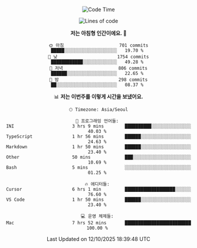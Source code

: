 <div align="center">

<br />

 <!--START_SECTION:waka-->
![Code Time](http://img.shields.io/badge/Code%20Time-5%2C195%20hrs%209%20mins-blue)

![Lines of code](https://img.shields.io/badge/%EC%A0%80%EB%8A%94%20%EC%97%AC%ED%83%9C%EA%B9%8C%EC%A7%80%20-2.3%20million%20%EC%A4%84%EC%9D%98%20%EC%BD%94%EB%93%9C%EB%A5%BC%20%EC%9E%91%EC%84%B1%ED%96%88%EC%96%B4%EC%9A%94.-blue)

**저는 아침형 인간이에요. 🐤** 

```text
🌞 아침                     701 commits         █████░░░░░░░░░░░░░░░░░░░░   19.70 % 
🌆 낮　                     1754 commits        ████████████░░░░░░░░░░░░░   49.28 % 
🌃 저녁                     806 commits         ██████░░░░░░░░░░░░░░░░░░░   22.65 % 
🌙 밤　                     298 commits         ██░░░░░░░░░░░░░░░░░░░░░░░   08.37 % 
```


📊 **저는 이번주를 이렇게 시간을 보냈어요.** 

```text
🕑︎ Timezone: Asia/Seoul

💬 프로그래밍 언어들: 
INI                      3 hrs 9 mins        ██████████░░░░░░░░░░░░░░░   40.03 % 
TypeScript               1 hr 56 mins        ██████░░░░░░░░░░░░░░░░░░░   24.63 % 
Markdown                 1 hr 50 mins        ██████░░░░░░░░░░░░░░░░░░░   23.40 % 
Other                    50 mins             ███░░░░░░░░░░░░░░░░░░░░░░   10.69 % 
Bash                     5 mins              ░░░░░░░░░░░░░░░░░░░░░░░░░   01.25 % 

🔥 에디터들: 
Cursor                   6 hrs 1 min         ███████████████████░░░░░░   76.60 % 
VS Code                  1 hr 50 mins        ██████░░░░░░░░░░░░░░░░░░░   23.40 % 

💻 운영 체제들: 
Mac                      7 hrs 52 mins       █████████████████████████   100.00 % 
```


 Last Updated on 12/10/2025 18:39:48 UTC
<!--END_SECTION:waka-->

</div>
